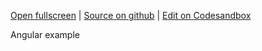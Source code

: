 
[Open fullscreen](https://angular.activewidgets.com/columns/) | [Source on github](https://github.com/activewidgets/angular/tree/master/examples/columns) | [Edit on Codesandbox](https://codesandbox.io/s/github/activewidgets/angular/tree/master/examples/columns)

Angular example
